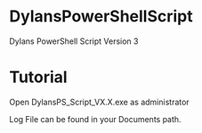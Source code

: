 # DylansPowerShellScript
Dylans PowerShell Script Version 3

# Tutorial

Open DylansPS_Script_VX.X.exe as administrator

Log File can be found in your Documents path.

